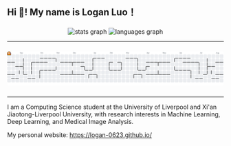 <h2 align="left">Hi 👋! My name is Logan Luo！</h2>

###
<div align="center">
  <img src="https://github-readme-stats.vercel.app/api?username=logan-0623&hide_title=false&hide_rank=false&show_icons=true&include_all_commits=true&count_private=true&disable_animations=false&theme=dracula&locale=en&hide_border=false&order=1" height="150" alt="stats graph"  />
  <img src="https://github-readme-stats.vercel.app/api/top-langs?username=logan-0623&locale=en&hide_title=false&layout=compact&card_width=320&langs_count=5&theme=dracula&hide_border=false&order=2" height="150" alt="languages graph"  />
</div>

---
###
<picture>
  <source media="(prefers-color-scheme: dark)" srcset="https://raw.githubusercontent.com/logan-0623/logan-0623/output/pacman-contribution-graph-dark.svg">
  <source media="(prefers-color-scheme: light)" srcset="https://raw.githubusercontent.com/logan-0623/logan-0623/output/pacman-contribution-graph.svg">
  <img alt="pacman contribution graph" src="https://raw.githubusercontent.com/logan-0623/logan-0623/output/pacman-contribution-graph.svg">
</picture>


###

---

I am a Computing Science student at the University of Liverpool and Xi'an Jiaotong-Liverpool University, with research interests in Machine Learning, Deep Learning, and Medical Image Analysis.


My personal website: https://logan-0623.github.io/